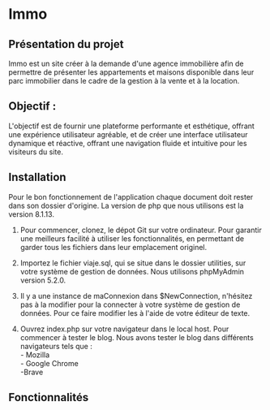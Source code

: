 # Immo

## Présentation du projet ##

Immo est un site créer à la demande d'une agence immobilière afin de permettre de présenter les appartements et maisons disponible dans leur parc immobilier dans le cadre de la gestion à la vente et à la location.

## Objectif :
L'objectif est de fournir une plateforme performante et esthétique, offrant une expérience utilisateur agréable, et de créer une interface utilisateur dynamique et réactive, offrant une navigation fluide et intuitive pour les visiteurs du site.

## Installation ##
Pour le bon fonctionnement de l'application chaque document doit rester dans son dossier d'origine. La version de php que nous utilisons est la version 8.1.13.

1. Pour commencer, clonez, le dépot Git sur votre ordinateur. 
Pour garantir une meilleurs facilité à utiliser les fonctionnalités, en permettant de garder tous les fichiers dans leur emplacement originel.

2. Importez le fichier viaje.sql, qui se situe dans le dossier utilities, sur votre système de gestion de données.
Nous utilisons phpMyAdmin version 5.2.0.

3. Il y a une instance de maConnexion dans $NewConnection, n'hésitez pas à la modifier pour la connecter à votre système de gestion de données. Pour ce faire modifier les à l'aide de votre éditeur de texte. 

4. Ouvrez index.php sur votre navigateur dans le local host. Pour commencer à tester le blog. Nous avons tester le blog dans différents navigateurs tels que :  
            - Mozilla  
            - Google Chrome  
            -Brave

## Fonctionnalités ##
